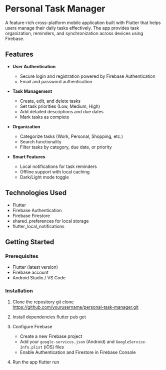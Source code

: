 # Personal Task Manager

A feature-rich cross-platform mobile application built with Flutter that helps users manage their daily tasks effectively. The app provides task organization, reminders, and synchronization across devices using Firebase.

## Features

- **User Authentication**
  - Secure login and registration powered by Firebase Authentication
  - Email and password authentication

- **Task Management**
  - Create, edit, and delete tasks
  - Set task priorities (Low, Medium, High)
  - Add detailed descriptions and due dates
  - Mark tasks as complete

- **Organization**
  - Categorize tasks (Work, Personal, Shopping, etc.)
  - Search functionality
  - Filter tasks by category, due date, or priority

- **Smart Features**
  - Local notifications for task reminders
  - Offline support with local caching
  - Dark/Light mode toggle

## Technologies Used

- Flutter
- Firebase Authentication
- Firebase Firestore
- shared_preferences for local storage
- flutter_local_notifications

## Getting Started

### Prerequisites

- Flutter (latest version)
- Firebase account
- Android Studio / VS Code

### Installation

1. Clone the repository
    git clone https://github.com/yourusername/personal-task-manager.git

2. Install dependencies
    flutter pub get

3. Configure Firebase
   - Create a new Firebase project
   - Add your `google-services.json` (Android) and `GoogleService-Info.plist` (iOS) files
   - Enable Authentication and Firestore in Firebase Console

4. Run the app
    flutter run

